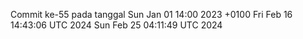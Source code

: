 Commit ke-55 pada tanggal Sun Jan 01 14:00 2023 +0100
Fri Feb 16 14:43:06 UTC 2024
Sun Feb 25 04:11:49 UTC 2024
